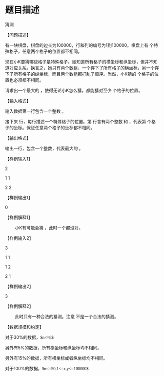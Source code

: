 # 题目描述


<p class="NOI">
<span style="font-family:黑体;">猜测</span><span></span> 
</p>
<p class="NOI0">
<span style="font-family:黑体;">【问题描述】</span><span></span> 
</p>
<p class="NOI1">
<span style="font-family:宋体;">有一块棋盘，棋盘的边长为</span><span>100000</span><span style="font-family:宋体;">，行和列的编号为</span><span>1</span><span style="font-family:宋体;">到</span><span>100000</span><span style="font-family:宋体;">。棋盘上有</span><span style="font-size:10.5pt;font-family:等线;"> </span><span style="font-family:宋体;">个特殊格子，任意两个格子的位置都不相同。</span><span></span> 
</p>
<p class="NOI1">
<span style="font-family:宋体;">现在小</span><span>K</span><span style="font-family:宋体;">要猜哪些格子是特殊格子。她知道所有格子的横坐标和纵坐标，但并不知道对应关系。换言之，她只有两个数组，一个存下了所有格子的横坐标，另一个存下了所有格子的纵坐标，而且两个数组都打乱了顺序。当然，小</span><span>K</span><span style="font-family:宋体;">猜的</span><span style="font-size:10.5pt;font-family:等线;"> </span><span style="font-family:宋体;">个格子的位置也必须都不相同。</span><span></span> 
</p>
<p class="NOI1">
<span style="font-family:宋体;">请求出一个最大的</span><span style="font-size:10.5pt;font-family:等线;"> </span><span style="font-family:宋体;">，使得无论小</span><span>K</span><span style="font-family:宋体;">怎么猜，都能猜对至少</span><span style="font-size:10.5pt;font-family:等线;"> </span><span style="font-family:宋体;">个格子的位置。</span><span></span> 
</p>
<p class="NOI0">
<span style="font-family:黑体;">【输入格式】</span><span></span> 
</p>
<p class="NOI1">
<span style="font-family:宋体;">输入数据第一行包含一个整数</span><span style="font-size:10.5pt;font-family:等线;"> </span><span style="font-family:宋体;">。</span><span></span> 
</p>
<p class="NOI1">
<span style="font-family:宋体;">接下来</span><span style="font-size:10.5pt;font-family:等线;"> </span><span style="font-family:宋体;">行，每行描述一个特殊格子的位置。第</span><span style="font-size:10.5pt;font-family:等线;"> </span><span style="font-family:宋体;">行含有两个整数</span><span style="font-size:10.5pt;font-family:等线;"> </span><span style="font-family:宋体;">和</span><span style="font-size:10.5pt;font-family:等线;"> </span><span style="font-family:宋体;">，代表第</span><span style="font-size:10.5pt;font-family:等线;"> </span><span style="font-family:宋体;">个格子的坐标。保证任意两个格子的坐标都不相同。</span><span></span> 
</p>
<p class="NOI0">
<span style="font-family:黑体;">【输出格式】</span><span></span> 
</p>
<p class="NOI1">
<span style="font-family:宋体;">输出一行，包含一个整数，代表最大的</span><span style="font-size:10.5pt;font-family:等线;"> </span><span style="font-family:宋体;">。</span><span></span> 
</p>
<p class="NOI0">
<span style="font-family:黑体;">【样例输入</span><span>1</span><span style="font-family:黑体;">】</span><span></span> 
</p>
<p class="NOI2">
<span>2</span> 
</p>
<p class="NOI2">
<span>1 1</span> 
</p>
<p class="NOI2">
<span>2 2</span> 
</p>
<p class="NOI0">
<span style="font-family:黑体;">【样例输出</span><span>1</span><span style="font-family:黑体;">】</span><span></span> 
</p>
<p class="NOI2">
<span>0</span> 
</p>
<p class="NOI0">
<span style="font-family:黑体;">【样例解释</span><span>1</span><span style="font-family:黑体;">】</span><span></span> 
</p>
<p class="NOI1" style="margin-left:24.1pt;text-indent:0cm;">
<span style="font-family:宋体;">小</span><span>K</span><span style="font-family:宋体;">有可能会猜</span><span style="font-size:10.5pt;font-family:等线;"> </span><span style="font-family:宋体;">，此时一个都没对。</span><span></span> 
</p>
<p class="NOI0">
<span style="font-family:黑体;">【样例输入</span><span>2</span><span style="font-family:黑体;">】</span><span></span> 
</p>
<p class="NOI2">
<span>3</span> 
</p>
<p class="NOI2">
<span>1 1</span> 
</p>
<p class="NOI2">
<span>1 2</span> 
</p>
<p class="NOI2">
<span>2 1</span> 
</p>
<p class="NOI0">
<span style="font-family:黑体;">【样例输出</span><span>2</span><span style="font-family:黑体;">】</span><span></span> 
</p>
<p class="NOI2">
<span>3</span> 
</p>
<p class="NOI0">
<span style="font-family:黑体;">【样例解释</span><span>2</span><span style="font-family:黑体;">】</span><span></span> 
</p>
<p class="NOI1" style="margin-left:24.1pt;text-indent:0cm;">
<span style="font-family:宋体;">此时只有一种合法的猜测。注意</span><span style="font-size:10.5pt;font-family:等线;"> </span><span style="font-family:宋体;">不是一个合法的猜测。</span><span></span> 
</p>
<p class="NOI0">
<span style="font-family:黑体;">【数据规模和约定】</span><span></span> 
</p>
<p class="NOI1">
<span style="font-family:宋体;">对于</span><span>30%</span><span style="font-family:宋体;">的数据，$n&lt;=8$</span> 
</p>
<p class="NOI1">
<span style="font-family:宋体;">另外有</span><span>5%</span><span style="font-family:宋体;">的数据，所有横坐标和纵坐标均不相同。</span><span></span> 
</p>
<p class="NOI1">
<span style="font-family:宋体;">另外有</span><span>15%</span><span style="font-family:宋体;">的数据，所有横坐标或者纵坐标均不相同。</span><span></span> 
</p>
<p class="NOI1">
<span style="font-family:宋体;">对于</span><span>100%</span><span style="font-family:宋体;">的数据，$n&lt;=50,1&lt;=x,y&lt;=100000$</span><span style="font-size:10.5pt;font-family:等线;"></span> 
</p>
<br/>
